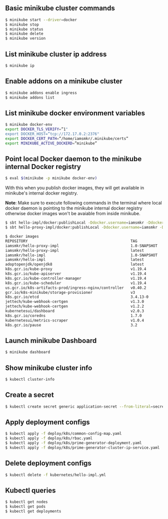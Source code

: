 ## Basic minikube cluster commands
```sh
$ minikube start --driver=docker
$ minikube stop
$ minikube status
$ minikube delete
$ minikube version
```

## List minikube cluster ip address
```sh
$ minikube ip
```

## Enable addons on a minikube cluster
```sh
$ minikube addons enable ingress
$ minikube addons list
```

## List minikube docker environment variables
```sh
$ minikube docker-env
export DOCKER_TLS_VERIFY=”1"
export DOCKER_HOST=”tcp://172.17.0.2:2376"
export DOCKER_CERT_PATH=”/home/iamsmkr/.minikube/certs”
export MINIKUBE_ACTIVE_DOCKERD=”minikube”
```

## Point local Docker daemon to the minikube internal Docker registry
```sh
$ eval $(minikube -p minikube docker-env)
```

With this when you publish docker images, they will get available in minikube's internal docker registry. 

**Note**: Make sure to execute following commands in the terminal where local docker daemon is pointing to the minikube internal docker registry otherwise docker images won't be avaiable from inside minikube.

```sh
$ sbt hello-impl/docker:publishLocal -Ddocker.username=iamsmkr -Ddocker.registry=index.docker.io
$ sbt hello-proxy-impl/docker:publishLocal -Ddocker.username=iamsmkr -Ddocker.registry=index.docker.io

$ docker images
REPOSITORY                                              TAG            IMAGE ID       CREATED         SIZE
iamsmkr/hello-proxy-impl                                1.0-SNAPSHOT   bccb68361d4a   3 minutes ago   391MB
iamsmkr/hello-proxy-impl                                latest         bccb68361d4a   3 minutes ago   391MB
iamsmkr/hello-impl                                      1.0-SNAPSHOT   fbcd7084caeb   4 minutes ago   393MB
iamsmkr/hello-impl                                      latest         fbcd7084caeb   4 minutes ago   393MB
adoptopenjdk/openjdk8                                   latest         9805d11af75f   39 hours ago    320MB
k8s.gcr.io/kube-proxy                                   v1.19.4        635b36f4d89f   8 months ago    118MB
k8s.gcr.io/kube-apiserver                               v1.19.4        b15c6247777d   8 months ago    119MB
k8s.gcr.io/kube-controller-manager                      v1.19.4        4830ab618586   8 months ago    111MB
k8s.gcr.io/kube-scheduler                               v1.19.4        14cd22f7abe7   8 months ago    45.7MB
us.gcr.io/k8s-artifacts-prod/ingress-nginx/controller   v0.40.2        4b26fa2d90ae   9 months ago    286MB
gcr.io/k8s-minikube/storage-provisioner                 v3             bad58561c4be   10 months ago   29.7MB
k8s.gcr.io/etcd                                         3.4.13-0       0369cf4303ff   10 months ago   253MB
jettech/kube-webhook-certgen                            v1.3.0         4d4f44df9f90   12 months ago   54.7MB
jettech/kube-webhook-certgen                            v1.2.2         5693ebf5622a   12 months ago   49MB
kubernetesui/dashboard                                  v2.0.3         503bc4b7440b   13 months ago   225MB
k8s.gcr.io/coredns                                      1.7.0          bfe3a36ebd25   13 months ago   45.2MB
kubernetesui/metrics-scraper                            v1.0.4         86262685d9ab   15 months ago   36.9MB
k8s.gcr.io/pause                                        3.2            80d28bedfe5d   17 months ago   683kB
```

## Launch minikube Dashboard
```sh
$ minikube dashboard
```

## Show minikube cluster info
```sh
$ kubectl cluster-info
```

## Create a secret
```sh
$ kubectl create secret generic application-secret --from-literal=secret="$(openssl rand -base64 48)"
```

## Apply deployment configs
```sh
$ kubectl apply -f deploy/k8s/common-config-map.yaml
$ kubectl apply -f deploy/k8s/rbac.yaml
$ kubectl apply -f deploy/k8s/prime-generator-deployment.yaml 
$ kubectl apply -f deploy/k8s/prime-generator-cluster-ip-service.yaml
```

## Delete deployment configs
```sh
$ kubectl delete -f kubernetes/hello-impl.yml
```

## Kubectl queries
```sh
$ kubectl get nodes
$ kubectl get pods
$ kubectl get deployments
```
